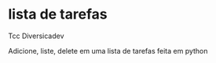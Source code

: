 # lista de tarefas
Tcc Diversicadev

Adicione, liste, delete em uma lista de tarefas feita em python
